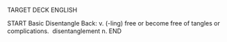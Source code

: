 TARGET DECK
ENGLISH

START
Basic
Disentangle
Back: v. (-ling) free or become free of tangles or complications.  disentanglement n.
END
